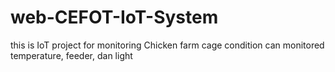 # web-CEFOT-IoT-System

this is IoT project for monitoring Chicken farm cage condition
can monitored temperature, feeder, dan light

